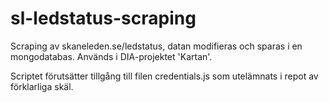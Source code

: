 # sl-ledstatus-scraping
Scraping av skaneleden.se/ledstatus, datan modifieras och sparas i en mongodatabas. Används i DIA-projektet 'Kartan'.

Scriptet förutsätter tillgång till filen credentials.js som utelämnats i repot av förklarliga skäl.
